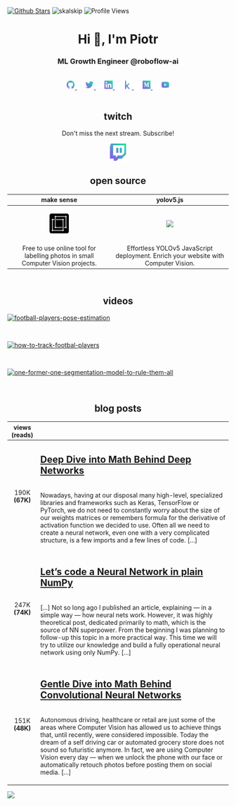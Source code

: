 [![Github Stars](https://img.shields.io/badge/stars-nominate-brightgreen?logo=github)](https://stars.github.com/nominate/)
![skalskip](https://road-to-kaggle-grandmaster.vercel.app/api/simple/skalskip)
![Profile Views](https://komarev.com/ghpvc/?username=skalskip&style=flat)

<h1 align="center">Hi 👋, I'm Piotr</h1>
<h3 align="center">ML Growth Engineer @roboflow-ai</h3>

<br/>

<div align="center">
    <a href="https://github.com/SkalskiP">
        <img src="https://github.com/SkalskiP/SkalskiP/blob/master/icons/github.png" width="4%"/>
    </a>
    <img src="https://github.com/SkalskiP/SkalskiP/blob/master/icons/transparent.png" width="3%"/>
    <a href="https://twitter.com/skalskip92">
        <img src="https://github.com/SkalskiP/SkalskiP/blob/master/icons/twitter.png" width="4%"/>
    </a>
    <img src="https://github.com/SkalskiP/SkalskiP/blob/master/icons/transparent.png" width="3%"/>
    <a href="https://linkedin.com/in/piotr-skalski-36b5b4122">
        <img src="https://github.com/SkalskiP/SkalskiP/blob/master/icons/linkedin.png" width="4%"/>
    </a>
    <img src="https://github.com/SkalskiP/SkalskiP/blob/master/icons/transparent.png" width="3%"/>
    <a href="https://kaggle.com/skalskip">
        <img src="https://github.com/SkalskiP/SkalskiP/blob/master/icons/kaggle.png" width="4%"/>
    </a>
    <img src="https://github.com/SkalskiP/SkalskiP/blob/master/icons/transparent.png" width="3%"/>
    <a href="https://skalskip.medium.com/">
        <img src="https://github.com/SkalskiP/SkalskiP/blob/master/icons/medium.png" width="4%" />
    </a>
    <img src="https://github.com/SkalskiP/SkalskiP/blob/master/icons/transparent.png" width="3%"/>
    <a href="https://youtu.be/AWjKfjDGiYE">
        <img src="https://github.com/SkalskiP/SkalskiP/blob/master/icons/youtube.png" width="4%" />
    </a>
</div>

<br/>

## <div align="center">twitch</div>

<p align="center">Don't miss the next stream. Subscribe!</p>

<div align="center">
    <a href="https://www.twitch.tv/skalskip">
        <img src="https://github.com/SkalskiP/SkalskiP/blob/master/icons/twitch.png" width="8%"/>
    </a>
</div>

## <div align="center">open source</div>

| make sense | yolov5.js |
|:----------:|:----------:|
| <br/><a href="https://github.com/SkalskiP/make-sense"><img src="https://github.com/SkalskiP/SkalskiP/blob/master/icons/make-sense.png" width="20%" /></a><br/><br/> | <br/><a href="https://github.com/SkalskiP/yolov5js"><img src="https://user-images.githubusercontent.com/26109316/195828394-1906b7aa-cfbb-4c0e-8755-25bbe5fdc22f.png" width="20%" /></a><br/><br/> |
| Free to use online tool for labelling photos in small Computer Vision projects. | Effortless YOLOv5 JavaScript deployment. Enrich your website with Computer Vision. |

<br/>

## <div align="center">videos</div>

[![football-players-pose-estimation](https://user-images.githubusercontent.com/26109316/208673906-7c6e81b2-91a1-41d1-acbe-0e068a6e28f6.png)](https://youtu.be/AWjKfjDGiYE)

<br/>

[![how-to-track-footbal-players](https://user-images.githubusercontent.com/26109316/206256302-37fc0cee-713c-4d58-90af-bf440c0d801f.png)](https://youtu.be/QCG8QMhga9k)

<br/>

[![one-former-one-segmentation-model-to-rule-them-all](https://user-images.githubusercontent.com/26109316/203776646-fd550526-4cbb-452a-91a9-2107651e6cc2.png)](https://youtu.be/_Zr1pOi7Chw)

<br/>

## <div align="center">blog posts</div>

| views (reads) |                                                                                                                   | 
|:-------------:|:------------------------------------------------------------------------------------------------------------------|
| 190K **(67K)** |  <h2><a href="https://towardsdatascience.com/https-medium-com-piotr-skalski92-deep-dive-into-deep-networks-math-17660bc376ba">Deep Dive into Math Behind Deep Networks</a></h2> <br/> Nowadays, having at our disposal many high-level, specialized libraries and frameworks such as Keras, TensorFlow or PyTorch, we do not need to constantly worry about the size of our weights matrices or remembers formula for the derivative of activation function we decided to use. Often all we need to create a neural network, even one with a very complicated structure, is a few imports and a few lines of code. [...] <br/><br/>|
| 247K **(74K)** |  <h2><a href="https://towardsdatascience.com/lets-code-a-neural-network-in-plain-numpy-ae7e74410795">Let’s code a Neural Network in plain NumPy</a></h2> <br/> [...] Not so long ago I published an article, explaining — in a simple way — how neural nets work. However, it was highly theoretical post, dedicated primarily to math, which is the source of NN superpower. From the beginning I was planning to follow-up this topic in a more practical way. This time we will try to utilize our knowledge and build a fully operational neural network using only NumPy. [...] <br/><br/> |
| 151K **(48K)** |  <h2><a href="https://towardsdatascience.com/gentle-dive-into-math-behind-convolutional-neural-networks-79a07dd44cf9">Gentle Dive into Math Behind Convolutional Neural Networks</a></h2> <br/> Autonomous driving, healthcare or retail are just some of the areas where Computer Vision has allowed us to achieve things that, until recently, were considered impossible. Today the dream of a self driving car or automated grocery store does not sound so futuristic anymore. In fact, we are using Computer Vision every day — when we unlock the phone with our face or automatically retouch photos before posting them on social media. [...] <br/><br/> |

![](https://hit.yhype.me/github/profile?user_id=26109316)
